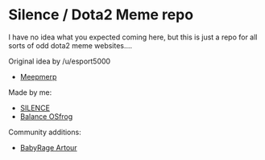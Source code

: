 # Silence / Dota2 Meme repo

I have no idea what you expected coming here, but this is just a repo for all sorts of odd dota2 meme websites....

Original idea by /u/esport5000
* [Meepmerp](http://meepmerp.com)

Made by me:
* [SILENCE](http://sisilence.com)
* [Balance OSfrog](http://balancethings.com)

Community additions:
* [BabyRage Artour](http://babyrages.com)